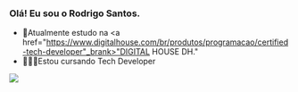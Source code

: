 ### Olá! Eu sou o Rodrigo Santos.
- 🌱Atualmente estudo na <a href="https://www.digitalhouse.com/br/produtos/programacao/certified-tech-developer"_brank>"DIGITAL HOUSE DH."</a>
- 👨🏽‍💻Estou cursando Tech Developer

<div>
  <a href ="https://github.com/RodrigoS1987">
  <img heithg "180em" src="https://github-readme-stats.vercel.app/api?username=RodrigoS1987&show_icons=true&theme=radical"> <br>
</div>



          
